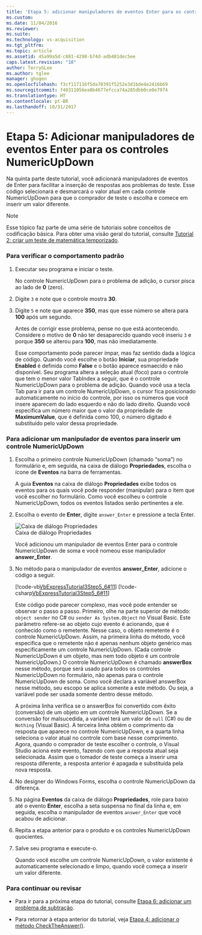 ```yaml
---
title: 'Etapa 5: adicionar manipuladores de eventos Enter para os controles NumericUpDown | Microsoft Docs'
ms.custom: 
ms.date: 11/04/2016
ms.reviewer: 
ms.suite: 
ms.technology: vs-acquisition
ms.tgt_pltfrm: 
ms.topic: article
ms.assetid: 45a99a5d-c881-4298-b74d-adb481dec5ee
caps.latest.revision: "18"
author: TerryGLee
ms.author: tglee
manager: ghogen
ms.openlocfilehash: f3cf117116f5da70391f5252e3d1bde4e2416b69
ms.sourcegitcommit: f40311056ea0b4677efcca74a285dbb0ce0e7974
ms.translationtype: HT
ms.contentlocale: pt-BR
ms.lasthandoff: 10/31/2017
---
```

# <a name="step-5-add-enter-event-handlers-for-the-numericupdown-controls"></a>Etapa 5: Adicionar manipuladores de eventos Enter para os controles NumericUpDown
Na quinta parte deste tutorial, você adicionará manipuladores de eventos de Enter para facilitar a inserção de respostas aos problemas do teste. Esse código selecionará e desmarcará o valor atual em cada controle NumericUpDown para que o comprador de teste o escolha e comece em inserir um valor diferente.  
  
> [!NOTE]
>  Esse tópico faz parte de uma série de tutoriais sobre conceitos de codificação básica. Para obter uma visão geral do tutorial, consulte [Tutorial 2: criar um teste de matemática temporizado](../ide/tutorial-2-create-a-timed-math-quiz.md).  
  
### <a name="to-verify-the-default-behavior"></a>Para verificar o comportamento padrão  
  
1.  Executar seu programa e iniciar o teste.  
  
     No controle NumericUpDown para o problema de adição, o cursor pisca ao lado de **0** (zero).  
  
2.  Digite `3` e note que o controle mostra **30**.  
  
3.  Digite `5` e note que aparece **350**, mas que esse número se altera para **100** após um segundo.  
  
     Antes de corrigir esse problema, pense no que está acontecendo. Considere o motivo de **0** não ter desaparecido quando você inseriu `3` e porque **350** se alterou para **100**, mas não imediatamente.  
  
     Esse comportamento pode parecer ímpar, mas faz sentido dada a lógica de código. Quando você escolhe o botão **Iniciar**, sua propriedade **Enabled** é definida como **False** e o botão aparece esmaecido e não disponível. Seu programa altera a seleção atual (foco) para o controle que tem o menor valor TabIndex a seguir, que é o controle NumericUpDown para o problema de adição. Quando você usa a tecla Tab para ir para um controle NumericUpDown, o cursor fica posicionado automaticamente no início do controle, por isso os números que você insere aparecem do lado esquerdo e não do lado direito. Quando você especifica um número maior que o valor da propriedade de **MaximumValue**, que é definida como 100, o número digitado é substituído pelo valor dessa propriedade.  
  
### <a name="to-add-an-enter-event-handler-for-a-numericupdown-control"></a>Para adicionar um manipulador de eventos para inserir um controle NumericUpDown  
  
1.  Escolha o primeiro controle NumericUpDown (chamado “soma”) no formulário e, em seguida, na caixa de diálogo **Propriedades**, escolha o ícone de **Eventos** na barra de ferramentas.  
  
     A guia **Eventos** na caixa de diálogo **Propriedades** exibe todos os eventos para os quais você pode responder (manipular) para o item que você escolher no formulário. Como você escolheu o controle NumericUpDown, todos os eventos listados serão pertinentes a ele.  
  
2.  Escolha o evento de **Enter**, digite `answer_Enter` e pressione a tecla Enter.  
  
     ![Caixa de diálogo Propriedades](../ide/media/express_answerenter.png "Express_AnswerEnter")  
Caixa de diálogo Propriedades  
  
     Você adicionou um manipulador de eventos Enter para o controle NumericUpDown de soma e você nomeou esse manipulador **answer_Enter**.  
  
3.  No método para o manipulador de eventos **answer_Enter**, adicione o código a seguir.  
  
     [!code-vb[VbExpressTutorial3Step5_6#11](../ide/codesnippet/VisualBasic/step-5-add-enter-event-handlers-for-the-numericupdown-controls_1.vb)]
     [!code-csharp[VbExpressTutorial3Step5_6#11](../ide/codesnippet/CSharp/step-5-add-enter-event-handlers-for-the-numericupdown-controls_1.cs)]  
  
     Este código pode parecer complexo, mas você pode entender se observar o passo a passo. Primeiro, olhe na parte superior de método: `object sender` no C# ou `sender As System.Object` no Visual Basic. Este parâmetro refere-se ao objeto cujo evento é acionando, que é conhecido como o remetente. Nesse caso, o objeto remetente é o controle NumericUpDown. Assim, na primeira linha do método, você especifica que o remetente não é apenas nenhum objeto genérico mas especificamente um controle NumericUpDown. (Cada controle NumericUpDown é um objeto, mas nem todo objeto é um controle NumericUpDown.) O controle NumericUpDown é chamado **answerBox** nesse método, porque será usado para todos os controles NumericUpDown no formulário, não apenas para o controle NumericUpDown de soma. Como você declara a variável answerBox nesse método, seu escopo se aplica somente a este método. Ou seja, a variável pode ser usada somente dentro desse método.  
  
     A próxima linha verifica se o answerBox foi convertido com êxito (conversão) de um objeto em um controle NumericUpDown. Se a conversão for malsucedida, a variável terá um valor de `null` (C#) ou de `Nothing` (Visual Basic). A terceira linha obtém o comprimento da resposta que aparece no controle NumericUpDown, e a quarta linha seleciona o valor atual no controle com base nesse comprimento. Agora, quando o comprador de teste escolher o controle, o Visual Studio aciona este evento, fazendo com que a resposta atual seja selecionada. Assim que o tomador de teste começa a inserir uma resposta diferente, a resposta anterior é apagada e substituída pela nova resposta.  
  
4.  No designer do Windows Forms, escolha o controle NumericUpDown da diferença.  
  
5.  Na página **Eventos** da caixa de diálogo **Propriedades**, role para baixo até o evento **Enter**, escolha a seta suspensa no final da linha e, em seguida, escolha o manipulador de eventos `answer_Enter` que você acabou de adicionar.  
  
6.  Repita a etapa anterior para o produto e os controles NumericUpDown quocientes.  
  
7.  Salve seu programa e execute-o.  
  
     Quando você escolhe um controle NumericUpDown, o valor existente é automaticamente selecionado e limpo, quando você começa a inserir um valor diferente.  
  
### <a name="to-continue-or-review"></a>Para continuar ou revisar  
  
-   Para ir para a próxima etapa do tutorial, consulte [Etapa 6: adicionar um problema de subtração](../ide/step-6-add-a-subtraction-problem.md).  
  
-   Para retornar à etapa anterior do tutorial, veja [Etapa 4: adicionar o método CheckTheAnswer()](../ide/step-4-add-the-checktheanswer-parens-method.md).